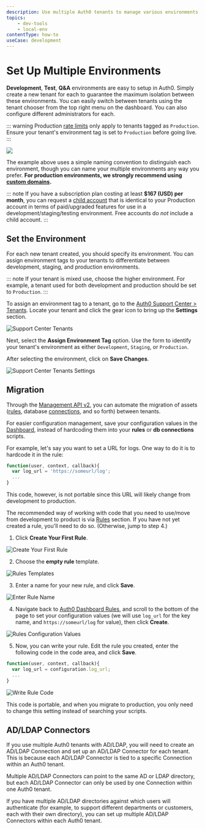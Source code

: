 ```yaml
---
description: Use multiple Auth0 tenants to manage various environments.
topics:
    - dev-tools
    - local-env
contentType: how-to
useCase: development
---
```

# Set Up Multiple Environments

__Development__, __Test__, __Q&A__ environments are easy to setup in Auth0. Simply create a new tenant for each to guarantee the maximum isolation between these environments. You can easily switch between tenants using the tenant chooser from the top right menu on the dashboard. You can also configure different administrators for each.

::: warning
Production [rate limits](/policies/rate-limits) only apply to tenants tagged as `Production`. Ensure your tenant's environment tag is set to `Production` before going live.
:::

![](/media/articles/lifecycle/environments.png)

The example above uses a simple naming convention to distinguish each environment, though you can name your multiple environments any way you prefer. **For production environments, we strongly recommend using [custom domains](/custom-domains).**

::: note
If you have a subscription plan costing at least **$167 (USD) per month**, you can request a [child account](/dev-lifecycle/child-tenants) that is identical to your Production account in terms of paid/upgraded features for use in a development/staging/testing environment. Free accounts do *not* include a child account.
:::

## Set the Environment

For each new tenant created, you should specify its environment. You can assign environment tags to your tenants to differentiate between development, staging, and production environments.

::: note
If your tenant is mixed use, choose the higher environment. For example, a tenant used for both development and production should be set to `Production`.
:::

To assign an environment tag to a tenant, go to the [Auth0 Support Center > Tenants](${env.DOMAIN_URL_SUPPORT}/tenants/public). Locate your tenant and click the gear icon to bring up the **Settings** section.

![Support Center Tenants](/media/articles/clients/support-tenants.png)

Next, select the **Assign Environment Tag** option. Use the form to identify your tenant's environment as either `Development`, `Staging`, or `Production`.

After selecting the environment, click on **Save Changes**.

![Support Center Tenants Settings](/media/articles/clients/support-tenants-settings.png)

## Migration

Through the [Management API v2](/api/management/v2), you can automate the migration of assets ([rules](/rules/current), database [connections](/connections), and so forth) between tenants.

For easier configuration management, save your configuration values in the [Dashboard](${manage_url}/#/rules), instead of hardcoding them into your __rules__ or __db connections__ scripts.

For example, let's say you want to set a URL for logs. One way to do it is to hardcode it in the rule:

```js
function(user, context, callback){
  var log_url = 'https://someurl/log';
  ...
}
```

This code, however, is not portable since this URL will likely change from development to production.

The recommended way of working with code that you need to use/move from development to product is via [Rules](${manage_url}/#/rules) section. If you have not yet created a rule, you'll need to do so. (Otherwise, jump to step 4.)

1. Click __Create Your First Rule__.

![Create Your First Rule](/media/articles/lifecycle/rules-create-first.png)

2. Choose the __empty rule__ template.

![Rules Templates](/media/articles/lifecycle/rules-template-empty.png)

3. Enter a name for your new rule, and click __Save__.

![Enter Rule Name](/media/articles/lifecycle/rules-enter-name.png)

4. Navigate back to [Auth0 Dashboard Rules](${manage_url}/#/rules), and scroll to the bottom of the page to set your configuration values (we will use `log_url` for the key name, and `https://someurl/log` for value), then click __Create__.

![Rules Configuration Values](/media/articles/lifecycle/rules-conf-values.png)

5. Now, you can write your rule. Edit the rule you created, enter the following code in the code area, and click __Save__.

```js
function(user, context, callback){
  var log_url = configuration.log_url;
  ...
}
```

![Write Rule Code](/media/articles/lifecycle/rules-rule-code.png)

This code is portable, and when you migrate to production, you only need to change this setting instead of searching your scripts.

## AD/LDAP Connectors

If you use multiple Auth0 tenants with AD/LDAP, you will need to create an AD/LDAP Connection and set up an AD/LDAP Connector for each tenant. This is because each AD/LDAP Connector is tied to a specific Connection within an Auth0 tenant.

Multiple AD/LDAP Connectors can point to the same AD or LDAP directory, but each AD/LDAP Connector can only be used by one Connection within one Auth0 tenant.

If you have multiple AD/LDAP directories against which users will authenticate (for example, to support different departments or customers, each with their own directory), you can set up multiple AD/LDAP Connectors within each Auth0 tenant.
